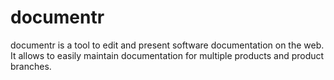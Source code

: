 documentr
=========

documentr is a tool to edit and present software documentation
on the web. It allows to easily maintain documentation for multiple products
and product branches.
